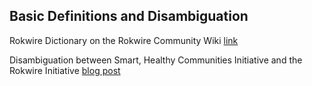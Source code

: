 ## Basic Definitions and Disambiguation

Rokwire Dictionary on the Rokwire Community Wiki [link](https://github.com/rokwire/rokwire-community/wiki/Rokwire-Dictionary)  

Disambiguation between Smart, Healthy Communities Initiative and the Rokwire Initiative [blog post](http://publish.illinois.edu/bradly-alicea/2021/02/24/rokwire-initiative-vs-platform/) 

